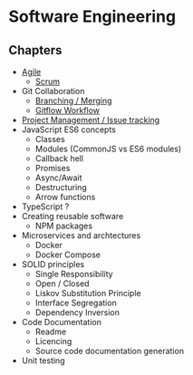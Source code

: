 # Software Engineering

## Chapters

- [Agile](01-agile/index.md)
  - [Scrum](01-agile/scrum.md)
- Git Collaboration
  - [Branching / Merging](02-git-collaboration/branches/index.md)
  - [Gitflow Workflow](02-git-collaboration/gitflow/index.md)
- [Project Management / Issue tracking](03-project-management/index.md)
- JavaScript ES6 concepts
  - Classes
  - Modules (CommonJS vs ES6 modules)
  - Callback hell
  - Promises
  - Async/Await
  - Destructuring
  - Arrow functions
- TypeScript ?
- Creating reusable software
  - NPM packages
- Microservices and archtectures
  - Docker
  - Docker Compose
- SOLID principles
  - Single Responsibility
  - Open / Closed
  - Liskov Substitution Principle
  - Interface Segregation
  - Dependency Inversion
- Code Documentation
  - Readme
  - Licencing
  - Source code documentation generation
- Unit testing
